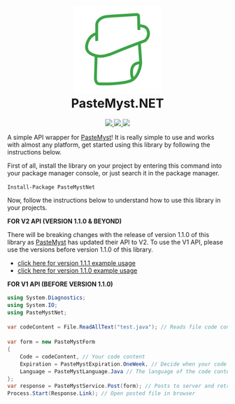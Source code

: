 <h1 align="center">
  <br>
    <img src="./.github/icon.png" width="200">
  <br>
    PasteMyst.NET
  <br>
</h1>

<p align="center">
  <a href="https://dotnet.microsoft.com">
    <img src="https://img.shields.io/badge/Created%20For-.NET-blue?logo=microsoft&style=for-the-badge">
  </a>
  <a href="https://visualstudio.microsoft.com">
    <img src="https://img.shields.io/badge/Made%20With-Visual%20Studio-blue?logo=visual-studio&style=for-the-badge">
  </a>
  <a href="https://www.nuget.org/packages/PasteMystNet">
    <img src="https://img.shields.io/badge/Available%20On-NuGet-blue?logo=nuget&style=for-the-badge">
  </a>
</p>

A simple API wrapper for [PasteMyst](https://paste.myst.rs)! It is really simple to use and works with almost any platform, get started using this library by following the instructions below.

First of all, install the library on your project by entering this command into your package manager console, or just search it in the package manager.

`Install-Package PasteMystNet`

Now, follow the instructions below to understand how to use this library in your projects.

**FOR V2 API (VERSION 1.1.0 & BEYOND)**

There will be breaking changes with the release of version 1.1.0 of this library as [PasteMyst](https://paste.myst.rs) has updated their API to V2. To use the V1 API, please use the versions before version 1.1.0 of this library.

- [click here for version 1.1.1 example usage](https://github.com/dentolos19/PasteMystNet/blob/b060464761e0e866db8222c8cd0dcb392e56ee5c/PasteMystTest/Program.cs)
- [click here for version 1.1.0 example usage](https://github.com/dentolos19/PasteMystNet/blob/d48a7d633ec4bf8a36180730aad0b7f9372132c8/PasteMystTest/Program.cs)

**FOR V1 API (BEFORE VERSION 1.1.0)**

```cs
using System.Diagnostics;
using System.IO;
using PasteMystNet;

var codeContent = File.ReadAllText("test.java"); // Reads file code content

var form = new PasteMystForm
{
    Code = codeContent, // Your code content
    Expiration = PasteMystExpiration.OneWeek, // Decide when your code expires
    Language = PasteMystLanguage.Java // The language of the code content
};
var response = PasteMystService.Post(form); // Posts to server and retrieve info
Process.Start(Response.Link); // Open posted file in browser
```